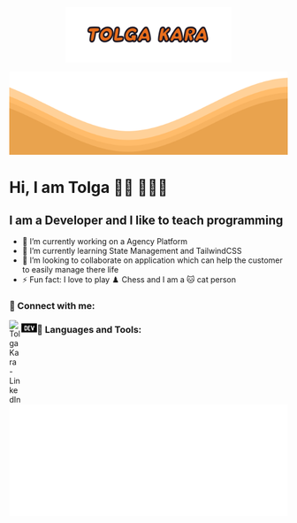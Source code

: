<p align="center">
  <img src="https://raw.githubusercontent.com/tolgakara/tolgakara/master/logo.svg" width="300" height="100">
</p>
<img src="https://raw.githubusercontent.com/tolgakara/tolgakara/master/waves.svg" width="100%" height="150">

# Hi, I am Tolga 👋🏻 👨🏻‍💻

## I am a Developer and I like to teach programming

- 🔭 I’m currently working on a Agency Platform
- 🌱 I’m currently learning State Management and TailwindCSS
- 👯 I’m looking to collaborate on application which can help the customer to easily manage there life
- ⚡ Fun fact: I love to play ♟️ Chess and I am a 🐱 cat person

### 💬 Connect with me:

[<img align="left" alt="Tolga Kara - LinkedIn" width="22px" src="https://simpleicons.org/icons/linkedin.svg" />][linkedin]
[<img align="left" style="color:white;" src="images/dev-dot-to.svg" alt="Tolga Kara's DEV Profile" width="28px" />][devto]


### 🧰 Languages and Tools:

<img src="https://raw.githubusercontent.com/tolgakara/tolgakara/master/languages.svg" width="auto" height="auto">
<br>


[linkedin]: https://www.linkedin.com/in/tolgakara/
[github]: https://github.com/TolgaKara
[devto]: https://dev.to/tolgakara
